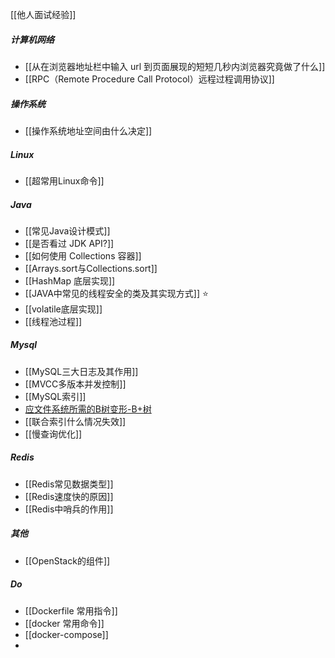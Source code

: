 [[他人面试经验]]
##### 计算机网络
- [[从在浏览器地址栏中输入 url 到页面展现的短短几秒内浏览器究竟做了什么]]
- [[RPC（Remote Procedure Call Protocol）远程过程调用协议]]
##### 操作系统
- [[操作系统地址空间由什么决定]]
##### Linux
- [[超常用Linux命令]]
##### Java
- [[常见Java设计模式]]
- [[是否看过 JDK API?]]
- [[如何使用 Collections 容器]]
- [[Arrays.sort与Collections.sort]]
- [[HashMap 底层实现]]
- [[JAVA中常见的线程安全的类及其实现方式]] ⭐
- [[volatile底层实现]]
- [[线程池过程]]
##### Mysql
- [[MySQL三大日志及其作用]]
- [[MVCC多版本并发控制]]
- [[MySQL索引]]
- [应文件系统所需的B树变形-B+树](../考研/408/数据结构/应文件系统所需的B树变形-B+树.md)
- [[联合索引什么情况失效]]
- [[慢查询优化]]
##### Redis
- [[Redis常见数据类型]]
- [[Redis速度快的原因]]
- [[Redis中哨兵的作用]]
##### 其他
- [[OpenStack的组件]]
##### Do
- [[Dockerfile 常用指令]]
- [[docker 常用命令]]
- [[docker-compose]]
- 